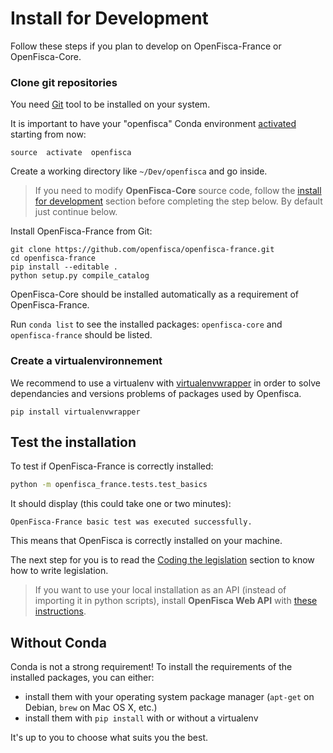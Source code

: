 # Install for Development


Follow these steps if you plan to develop on OpenFisca-France or OpenFisca-Core.


### Clone git repositories

You need [Git](http://www.git-scm.com/) tool to be installed on your system.

It is important to have your "openfisca" Conda environment [activated](http://conda.pydata.org/docs/test-drive.html#managing-environments) starting from now:

```
source  activate  openfisca
```

Create a working directory like `~/Dev/openfisca` and go inside.

> If you need to modify **OpenFisca-Core** source code, follow the [install for development](https://github.com/openfisca/openfisca-core#install-for-development) section before completing the step below. By default just continue below.

Install OpenFisca-France from Git:

```
git clone https://github.com/openfisca/openfisca-france.git
cd openfisca-france
pip install --editable .
python setup.py compile_catalog
```

OpenFisca-Core should be installed automatically as a requirement of OpenFisca-France.

Run `conda list` to see the installed packages: `openfisca-core` and `openfisca-france` should be listed.

### Create a virtualenvironnement

We recommend to use a virtualenv with [virtualenvwrapper](https://virtualenvwrapper.readthedocs.io/en/latest/) in order to solve dependancies and versions problems of packages used by Openfisca.

```
pip install virtualenvwrapper
```

## Test the installation

To test if OpenFisca-France is correctly installed:

```bash
python -m openfisca_france.tests.test_basics
```

It should display (this could take one or two minutes):

```
OpenFisca-France basic test was executed successfully.
```

This means that OpenFisca is correctly installed on your machine.

The next step for you is to read the [Coding the legislation](../coding-the-legislation/index.html) section to know how to write legislation.

> If you want to use your local installation as an API (instead of importing it in python scripts), install **OpenFisca Web API** with [these instructions](https://github.com/openfisca/openfisca-web-api#install).

## Without Conda

Conda is not a strong requirement! To install the requirements of the installed packages, you can either:

- install them with your operating system package manager (`apt-get` on Debian, `brew` on Mac OS X, etc.)
- install them with `pip install` with or without a virtualenv

It's up to you to choose what suits you the best.
